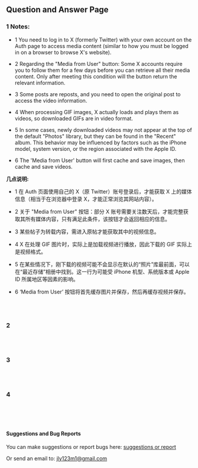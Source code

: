 ## Question and Answer Page



### 1  Notes:

- 1  You need to log in to X (formerly Twitter) with your own account on the Auth page to access media content (similar to how you must be logged in on a browser to browse X's website).

- 2  Regarding the "Media from User" button: Some X accounts require you to follow them for a few days before you can retrieve all their media content. Only after meeting this condition will the button return the relevant information.

- 3  Some posts are reposts, and you need to open the original post to access the video information.

- 4  When processing GIF images, X actually loads and plays them as videos, so downloaded GIFs are in video format.

- 5  In some cases, newly downloaded videos may not appear at the top of the default "Photos" library, but they can be found in the "Recent" album. This behavior may be influenced by factors such as the iPhone model, system version, or the region associated with the Apple ID.

- 6  The 'Media from User' button will first cache and save images, then cache and save videos.

**几点说明:**
- 1  在 Auth 页面使用自己的 X（原 Twitter）账号登录后，才能获取 X 上的媒体信息（相当于在浏览器中登录 X，才能正常浏览其网站内容）。

- 2  关于 "Media from User" 按钮：部分 X 账号需要关注数天后，才能完整获取其所有媒体内容，只有满足此条件，该按钮才会返回相应的信息。

- 3  某些帖子为转载内容，需进入原帖才能获取其中的视频信息。

- 4  X 在处理 GIF 图片时，实际上是加载视频进行播放，因此下载的 GIF 实际上是视频格式。

- 5  在某些情况下，刚下载的视频可能不会显示在默认的“照片”库最前面，可以在“最近存储”相册中找到。这一行为可能受 iPhone 机型、系统版本或 Apple ID 所属地区等因素的影响。

- 6  ‘Media from User’ 按钮将首先缓存图片并保存，然后再缓存视频并保存。

<br>
<br>

### 2


<br>
<br>

### 3

<br>
<br>

### 4





<br>
<br> 
<br> 



#### Suggestions and Bug Reports



You can make suggestions or report bugs here: <a href="https://github.com/skelet8801/TwTown/issues" target="_blank">suggestions or report</a>

Or send an email to: jly123m1@gmail.com
